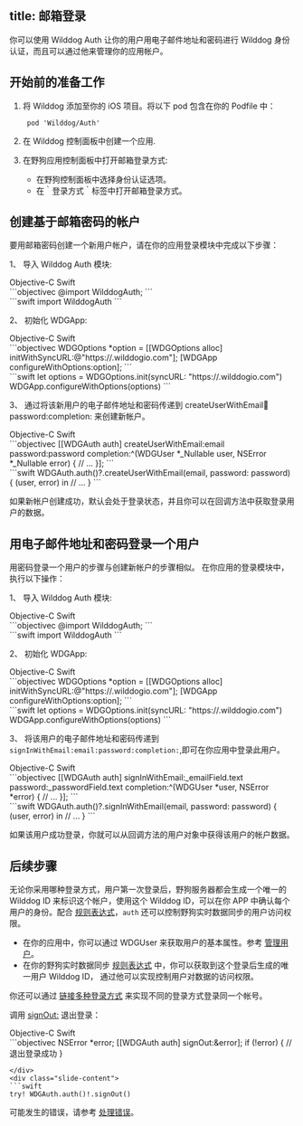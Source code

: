 title: 邮箱登录
---

你可以使用 Wilddog Auth 让你的用户用电子邮件地址和密码进行 Wilddog 身份认证，而且可以通过他来管理你的应用帐户。

## 开始前的准备工作

1. 将 Wilddog 添加至你的 iOS 项目。将以下 pod 包含在你的 Podfile 中：
	
	```
 	 pod 'Wilddog/Auth'
	```
2. 在 Wilddog 控制面板中创建一个应用.
3. 在野狗应用控制面板中打开邮箱登录方式:

    * 在野狗控制面板中选择身份认证选项。
    * 在｀登录方式｀标签中打开邮箱登录方式。

## 创建基于邮箱密码的帐户

要用邮箱密码创建一个新用户帐户，请在你的应用登录模块中完成以下步骤：

1、 导入 Wilddog Auth 模块:

<div class="slide">
<div class='slide-title'>
  <span class="slide-tab tab-current">Objective-C</span>
  <span class="slide-tab">Swift</span>
</div>
<div class="slide-content slide-content-show">
```objectivec
@import WilddogAuth;
```
</div>
<div class="slide-content">
```swift
import WilddogAuth
```
</div>
</div>

2、 初始化 WDGApp:

<div class="slide">
<div class='slide-title'>
  <span class="slide-tab tab-current">Objective-C</span>
  <span class="slide-tab">Swift</span>
</div>
<div class="slide-content slide-content-show">
```objectivec
WDGOptions *option = [[WDGOptions alloc] initWithSyncURL:@"https://<your-wilddog-appid>.wilddogio.com"];
[WDGApp configureWithOptions:option];
```
</div>
<div class="slide-content">
```swift
let options = WDGOptions.init(syncURL: "https://<your-wilddog-appid>.wilddogio.com")
WDGApp.configureWithOptions(options)
```
</div>
</div>

3、 通过将该新用户的电子邮件地址和密码传递到 createUserWithEmail:email:password:completion: 来创建新帐户。 

<div class="slide">
<div class='slide-title'>
  <span class="slide-tab tab-current">Objective-C</span>
  <span class="slide-tab">Swift</span>
</div>
<div class="slide-content slide-content-show">
```objectivec
[[WDGAuth auth] createUserWithEmail:email
                 password:password
               completion:^(WDGUser *_Nullable user,
                          NSError *_Nullable error) {
                    // ...
                  }];
             ```
</div>
<div class="slide-content">
```swift
WDGAuth.auth()?.createUserWithEmail(email, password: password) { (user, error) in
  // ...
}
```
</div>
</div>
             
如果新帐户创建成功，默认会处于登录状态，并且你可以在回调方法中获取登录用户的数据。

## 用电子邮件地址和密码登录一个用户

用密码登录一个用户的步骤与创建新帐户的步骤相似。 在你应用的登录模块中，执行以下操作：

1、 导入 Wilddog Auth 模块:

<div class="slide">
<div class='slide-title'>
  <span class="slide-tab tab-current">Objective-C</span>
  <span class="slide-tab">Swift</span>
</div>
<div class="slide-content slide-content-show">
```objectivec
@import WilddogAuth;
```
</div>
<div class="slide-content">
```swift
import WilddogAuth
```
</div>
</div>

2、 初始化 WDGApp:

<div class="slide">
<div class='slide-title'>
  <span class="slide-tab tab-current">Objective-C</span>
  <span class="slide-tab">Swift</span>
</div>
<div class="slide-content slide-content-show">
```objectivec
WDGOptions *option = [[WDGOptions alloc] initWithSyncURL:@"https://<your-wilddog-appid>.wilddogio.com"];
[WDGApp configureWithOptions:option];
```
</div>
<div class="slide-content">
```swift
let options = WDGOptions.init(syncURL: "https://<your-wilddog-appid>.wilddogio.com")
WDGApp.configureWithOptions(options)
```
</div>
</div>

3、 将该用户的电子邮件地址和密码传递到 `signInWithEmail:email:password:completion:`,即可在你应用中登录此用户。

<div class="slide">
<div class='slide-title'>
  <span class="slide-tab tab-current">Objective-C</span>
  <span class="slide-tab">Swift</span>
</div>
<div class="slide-content slide-content-show">
```objectivec
[[WDGAuth auth] signInWithEmail:_emailField.text
                       password:_passwordField.text
                     completion:^(WDGUser *user, NSError *error) {
                       // ...
                     }];
```
</div>
<div class="slide-content">
```swift
WDGAuth.auth()?.signInWithEmail(email, password: password) { (user, error) in
  // ...
}
```
</div>
</div>

如果该用户成功登录，你就可以从回调方法的用户对象中获得该用户的帐户数据。

## 后续步骤

无论你采用哪种登录方式，用户第一次登录后，野狗服务器都会生成一个唯一的 Wilddog ID 来标识这个帐户，使用这个 Wilddog ID，可以在你 APP 中确认每个用户的身份。配合 [规则表达式](/guide/sync/rules/introduce.html)，`auth` 还可以控制野狗实时数据同步的用户访问权限。

* 在你的应用中，你可以通过 WDGUser 来获取用户的基本属性。参考 [管理用户](/guide/auth/ios/manageuser.html)。
* 在你的野狗实时数据同步 [规则表达式](/guide/sync/rules/introduce.html) 中，你可以获取到这个登录后生成的唯一用户 Wilddog ID， 通过他可以实现控制用户对数据的访问权限。

你还可以通过 [链接多种登录方式](/guide/auth/ios/link.html) 来实现不同的登录方式登录同一个帐号。

调用 [signOut:](/api/auth/ios.html#WDGAuth-Methods#-signOut:) 退出登录：

<div class="slide">
<div class='slide-title'>
  <span class="slide-tab tab-current">Objective-C</span>
  <span class="slide-tab">Swift</span>
</div>
<div class="slide-content slide-content-show">
```objectivec
NSError *error;
[[WDGAuth auth] signOut:&error];
if (!error) {
    // 退出登录成功
}

```
</div>
<div class="slide-content">
```swift
try! WDGAuth.auth()!.signOut()

```
</div>
</div>

可能发生的错误，请参考 [处理错误](/guide/auth/ios/errorcode.html)。